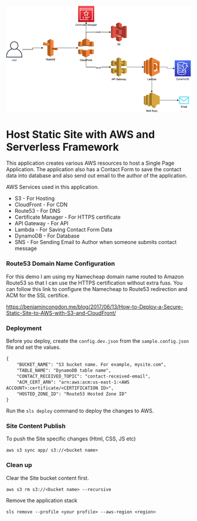 ![alt text](./assets/diagram.png)

# Host Static Site with AWS and Serverless Framework
This application creates various AWS resources to host a Single Page Application. The application also has a Contact Form to save the contact data into database and also send out email to the author of the application.

AWS Services used in this application.

* S3 - For Hosting
* CloudFront - For CDN
* Route53 - For DNS
* Certificate Manager - For HTTPS certificate
* API Gateway - For API
* Lambda - For Saving Contact Form Data
* DynamoDB - For Database
* SNS - For Sending Email to Author when someone submits contact message

### Route53 Domain Name Configuration
For this demo I am using my Namecheap domain name routed to Amazon Route53 so that I can use the HTTPS certification without extra fuss. You can follow this link to configure the Namecheap to Route53 redirection and ACM for the SSL certifice. 

https://benjamincongdon.me/blog/2017/06/13/How-to-Deploy-a-Secure-Static-Site-to-AWS-with-S3-and-CloudFront/

### Deployment
Before you deploy, create the `config.dev.json` from the `sample.config.json` file and set the values. 

```
{
    "BUCKET_NAME": "S3 bucket name. For example, mysite.com",
    "TABLE_NAME": "DynamoDB table name",
    "CONTACT_RECEIVED_TOPIC": "contact-received-email",
    "ACM_CERT_ARN": "arn:aws:acm:us-east-1:<AWS ACCOUNT>:certificate/<CERTIFICATION ID>",
    "HOSTED_ZONE_ID": "Route53 Hosted Zone ID" 
}
```

Run the `sls deploy` command to deploy the changes to AWS.

### Site Content Publish

To push the Site specific changes (Html, CSS, JS etc)

```
aws s3 sync app/ s3://<bucket name>
```

### Clean up

Clear the Site bucket content first.

```
aws s3 rm s3://<bucket name> --recursive
```

Remove the application stack

```
sls remove --profile <your profile> --aws-region <region>
```